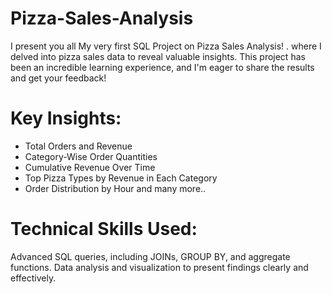 # Pizza-Sales-Analysis

I present you all My very first SQL Project on Pizza Sales Analysis! . where I delved into pizza sales data to reveal valuable insights. This project has been an incredible learning experience, and I'm eager to share the results and get your feedback!

# Key Insights:

- Total Orders and Revenue
- Category-Wise Order Quantities
- Cumulative Revenue Over Time
- Top Pizza Types by Revenue in Each Category
- Order Distribution by Hour
 and many more..

# Technical Skills Used:
Advanced SQL queries, including JOINs, GROUP BY, and aggregate functions.
Data analysis and visualization to present findings clearly and effectively.
